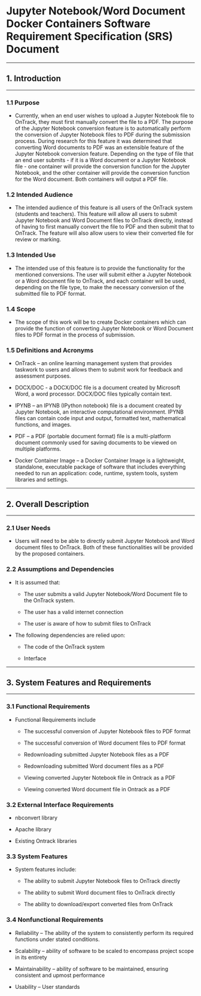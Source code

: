# Jupyter Notebook/Word Document Docker Containers Software Requirement Specification (SRS) Document

---

## 1. Introduction

---

### 1.1 Purpose

- Currently, when an end user wishes to upload a Jupyter Notebook file to OnTrack, they must first manually convert the file to a PDF. The purpose of the Jupyter Notebook conversion feature is to automatically perform the conversion of Jupyter Notebook files to PDF during the submission process.
During research for this feature it was determined that converting Word documents to PDF was an extensible feature of the Jupyter Notebook conversion feature.
Depending on the type of file that an end user submits - if it is a Word document or a Jupyter Notebook file - one container will provide the conversion function for the Jupyter Notebook, and the other container will provide the conversion function for the Word document. Both containers will output a PDF file.

### 1.2 Intended Audience

- The intended audience of this feature is all users of the OnTrack system (students and teachers).
  This feature will allow all users to submit Jupyter Notebook and Word Document files to OnTrack
  directly, instead of having to first manually convert the file to PDF and then submit that to
  OnTrack. The feature will also allow users to view their converted file for review or marking.

### 1.3 Intended Use

- The intended use of this feature is to provide the functionality for the mentioned conversions.
  The user will submit either a Jupyter Notebook or a Word document file to OnTrack, and each
  container will be used, depending on the file type, to make the necessary conversion of the
  submitted file to PDF format.

### 1.4 Scope

- The scope of this work will be to create Docker containers which can provide the function of
  converting Jupyter Notebook or Word Document files to PDF format in the process of submission.

### 1.5 Definitions and Acronyms

- OnTrack – an online learning management system that provides taskwork to users and allows them to
  submit work for feedback and assessment purposes.

- DOCX/DOC - a DOCX/DOC file is a document created by Microsoft Word, a word processor. DOCX/DOC
  files typically contain text.

- IPYNB – an IPYNB (IPython notebook) file is a document created by Jupyter Notebook, an interactive
  computational environment. IPYNB files can contain code input and output, formatted text,
  mathematical functions, and images.

- PDF – a PDF (portable document format) file is a multi-platform document commonly used for saving
  documents to be viewed on multiple platforms.

- Docker Container Image – a Docker Container Image is a lightweight, standalone, executable package
  of software that includes everything needed to run an application: code, runtime, system tools,
  system libraries and settings.

---

## 2. Overall Description

---

### 2.1 User Needs

- Users will need to be able to directly submit Jupyter Notebook and Word document files to OnTrack.
  Both of these functionalities will be provided by the proposed containers.

### 2.2 Assumptions and Dependencies

- It is assumed that:

  - The user submits a valid Jupyter Notebook/Word Document file to the OnTrack system.

  - The user has a valid internet connection

  - The user is aware of how to submit files to OnTrack

- The following dependencies are relied upon:

  - The code of the OnTrack system

  - Interface

---

## 3. System Features and Requirements

---

### 3.1 Functional Requirements

- Functional Requirements include

  - The successful conversion of Jupyter Notebook files to PDF format

  - The successful conversion of Word document files to PDF format

  - Redownloading submitted Jupyter Notebook files as a PDF

  - Redownloading submitted Word document files as a PDF

  - Viewing converted Jupyter Notebook file in Ontrack as a PDF

  - Viewing converted Word document file in Ontrack as a PDF

### 3.2 External Interface Requirements

- nbconvert library

- Apache library

- Existing Ontrack libraries

### 3.3 System Features

- System features include:

  - The ability to submit Jupyter Notebook files to OnTrack directly

  - The ability to submit Word document files to OnTrack directly

  - The ability to download/export converted files from OnTrack

### 3.4 Nonfunctional Requirements

- Reliability – The ability of the system to consistently perform its required functions under
  stated conditions.

- Scalability – ability of software to be scaled to encompass project scope in its entirety

- Maintainability – ability of software to be maintained, ensuring consistent and upmost performance

- Usability – User standards

